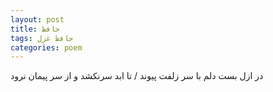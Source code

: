 ```yaml
---
layout: post
title: حافظ
tags: حافظ غزل
categories: poem
---
```


در ازل بست دلم با سر زلفت پیوند / تا ابد سرنکشد و از سر پیمان نرود